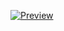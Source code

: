 [![Preview](https://api.microlink.io/?url=https://girolan.vercel.app&screenshot=true&meta=false&embed=screenshot.url)](https://girolan.vercel.app)